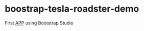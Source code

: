 # boostrap-tesla-roadster-demo
First [APP](https://sotoxp.github.io/bootstrap-tesla-roadster-demo/index.html) using Bootstrap Studio
